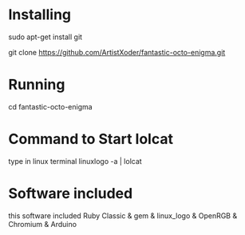 # Installing 
sudo apt-get install git 

git clone https://github.com/ArtistXoder/fantastic-octo-enigma.git

# Running 
cd fantastic-octo-enigma

# Command to Start lolcat 
type in linux terminal linuxlogo -a | lolcat

# Software included 
this software included Ruby Classic & gem & linux_logo & OpenRGB & Chromium & Arduino

